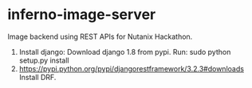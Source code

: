 # inferno-image-server

Image backend using REST APIs for Nutanix Hackathon.

1. Install django: Download django 1.8 from pypi. Run: sudo python setup.py install
2. https://pypi.python.org/pypi/djangorestframework/3.2.3#downloads Install DRF.
